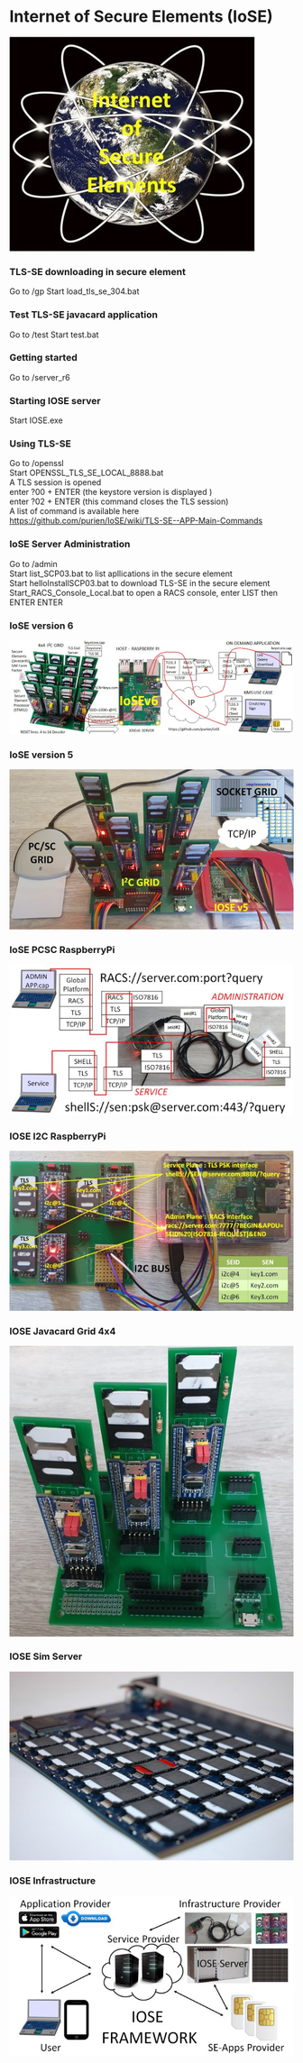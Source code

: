 # Internet of Secure Elements (IoSE)
![IOSE](https://github.com/purien/IoSE/blob/main/iose2.jpg)

### TLS-SE downloading in secure element
Go to /gp
Start load_tls_se_304.bat

### Test TLS-SE javacard application
Go to /test
Start test.bat

### Getting started
Go to /server_r6

### Starting IOSE server
Start IOSE.exe

### Using TLS-SE
Go to /openssl </br>
Start OPENSSL_TLS_SE_LOCAL_8888.bat </br>
A TLS session is opened </br>
enter ?00 + ENTER (the keystore version is displayed )</br>
enter ?02 + ENTER (this command closes the TLS session)</br>
A list of command is available here https://github.com/purien/IoSE/wiki/TLS-SE--APP-Main-Commands

### IoSE Server Administration
Go to /admin </br>
Start list_SCP03.bat to list apllications in the secure element </br>
Start helloInstallSCP03.bat to download TLS-SE in the secure element </br>
Start_RACS_Console_Local.bat to open a RACS console, enter LIST then ENTER ENTER

### IoSE version 6
![IOSE v6](https://github.com/purien/IoSE/blob/main/IoSEv6s.jpg)

### IoSE version 5
![IOSE v5](https://github.com/purien/IoSE/blob/main/IOSE_v5s.jpg)

### IoSE PCSC RaspberryPi
![IoSE Pi](https://github.com/purien/IoSE/blob/main/iose_pi-small.jpg)

### IOSE I2C RaspberryPi
![IoSE I2C](https://github.com/purien/IoSE/blob/main/iose_i2c_b_small.jpg)

### IOSE Javacard Grid 4x4
![IOSE_I2S_STM32](https://github.com/purien/IoSE/blob/main/gridSTM32s.jpg)

### IOSE Sim Server
![IoSE SMm-Server](https://github.com/purien/IoSE/blob/main/IOSE_SIM_Server_Small.jpg)

### IOSE Infrastructure
![IoSE Infrastructure](https://github.com/purien/IoSE/blob/main/iose_arch_small.jpg)

